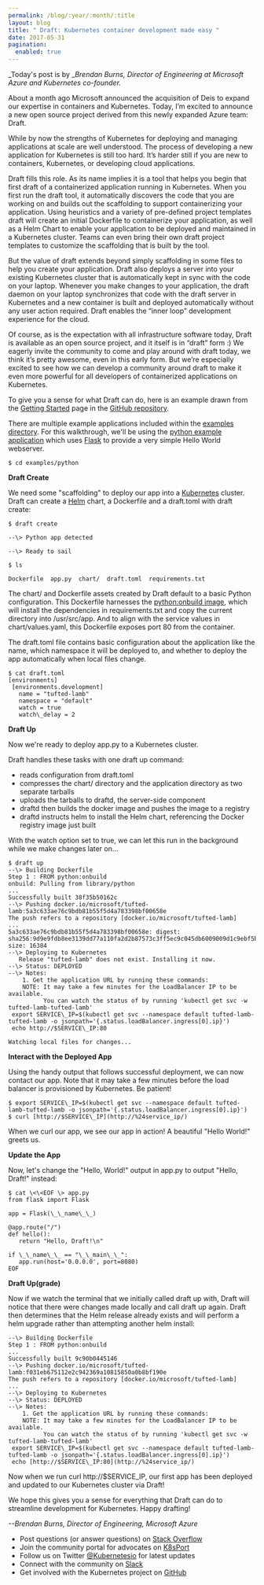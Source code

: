 ```yaml
---
permalink: /blog/:year/:month/:title
layout: blog
title: " Draft: Kubernetes container development made easy "
date: 2017-05-31
pagination:
  enabled: true
---
```

_Today's post is by __Brendan Burns, Director of Engineering at Microsoft Azure and Kubernetes co-founder._  

About a month ago Microsoft announced the acquisition of Deis to expand our expertise in containers and Kubernetes. Today, I’m excited to announce a new open source project derived from this newly expanded Azure team: Draft.   

While by now the strengths of Kubernetes for deploying and managing applications at scale are well understood. The process of developing a new application for Kubernetes is still too hard. It’s harder still if you are new to containers, Kubernetes, or developing cloud applications.  

Draft fills this role. As its name implies it is a tool that helps you begin that first draft of a containerized application running in Kubernetes. When you first run the draft tool, it automatically discovers the code that you are working on and builds out the scaffolding to support containerizing your application. Using heuristics and a variety of pre-defined project templates draft will create an initial Dockerfile to containerize your application, as well as a Helm Chart to enable your application to be deployed and maintained in a Kubernetes cluster. Teams can even bring their own draft project templates to customize the scaffolding that is built by the tool.  

But the value of draft extends beyond simply scaffolding in some files to help you create your application. Draft also deploys a server into your existing Kubernetes cluster that is automatically kept in sync with the code on your laptop. Whenever you make changes to your application, the draft daemon on your laptop synchronizes that code with the draft server in Kubernetes and a new container is built and deployed automatically without any user action required. Draft enables the “inner loop” development experience for the cloud.  

Of course, as is the expectation with all infrastructure software today, Draft is available as an open source project, and it itself is in “draft” form :) We eagerly invite the community to come and play around with draft today, we think it’s pretty awesome, even in this early form. But we’re especially excited to see how we can develop a community around draft to make it even more powerful for all developers of containerized applications on Kubernetes.  

To give you a sense for what Draft can do, here is an example drawn from the [Getting Started](https://github.com/Azure/draft/blob/master/docs/getting-started.md) page in the [GitHub repository](https://github.com/Azure/draft).  

There are multiple example applications included within the [examples directory](https://github.com/Azure/draft/blob/master/examples). For this walkthrough, we'll be using the [python example application](https://github.com/Azure/draft/blob/master/examples/python) which uses [Flask](http://flask.pocoo.org/) to provide a very simple Hello World webserver.  


 ```
$ cd examples/python
  ```


**Draft Create**  

We need some "scaffolding" to deploy our app into a [Kubernetes](https://kubernetes.io/) cluster. Draft can create a [Helm](https://github.com/kubernetes/helm) chart, a Dockerfile and a draft.toml with draft create:  


 ```
$ draft create

--\> Python app detected

--\> Ready to sail

$ ls

Dockerfile  app.py  chart/  draft.toml  requirements.txt
  ```


The chart/ and Dockerfile assets created by Draft default to a basic Python configuration. This Dockerfile harnesses the [python:onbuild image](https://hub.docker.com/_/python/), which will install the dependencies in requirements.txt and copy the current directory into /usr/src/app. And to align with the service values in chart/values.yaml, this Dockerfile exposes port 80 from the container.  

The draft.toml file contains basic configuration about the application like the name, which namespace it will be deployed to, and whether to deploy the app automatically when local files change.  


 ```
$ cat draft.toml  
[environments]  
  [environments.development]  
    name = "tufted-lamb"  
    namespace = "default"  
    watch = true  
    watch\_delay = 2
  ```



**Draft Up**



Now we're ready to deploy app.py to a Kubernetes cluster.

Draft handles these tasks with one draft up command:

- reads configuration from draft.toml
- compresses the chart/ directory and the application directory as two separate tarballs
- uploads the tarballs to draftd, the server-side component
- draftd then builds the docker image and pushes the image to a registry
- draftd instructs helm to install the Helm chart, referencing the Docker registry image just built

With the watch option set to true, we can let this run in the background while we make changes later on…



 ```
$ draft up  
--\> Building Dockerfile  
Step 1 : FROM python:onbuild  
onbuild: Pulling from library/python  
...  
Successfully built 38f35b50162c  
--\> Pushing docker.io/microsoft/tufted-lamb:5a3c633ae76c9bdb81b55f5d4a783398bf00658e  
The push refers to a repository [docker.io/microsoft/tufted-lamb]  
...  
5a3c633ae76c9bdb81b55f5d4a783398bf00658e: digest: sha256:9d9e9fdb8ee3139dd77a110fa2d2b87573c3ff5ec9c045db6009009d1c9ebf5b size: 16384  
--\> Deploying to Kubernetes  
    Release "tufted-lamb" does not exist. Installing it now.  
--\> Status: DEPLOYED  
--\> Notes:  
     1. Get the application URL by running these commands:  
     NOTE: It may take a few minutes for the LoadBalancer IP to be available.  
           You can watch the status of by running 'kubectl get svc -w tufted-lamb-tufted-lamb'  
  export SERVICE\_IP=$(kubectl get svc --namespace default tufted-lamb-tufted-lamb -o jsonpath='{.status.loadBalancer.ingress[0].ip}')  
  echo http://$SERVICE\_IP:80  

Watching local files for changes...
  ```



**Interact with the Deployed App**



Using the handy output that follows successful deployment, we can now contact our app. Note that it may take a few minutes before the load balancer is provisioned by Kubernetes. Be patient!



 ```
$ export SERVICE\_IP=$(kubectl get svc --namespace default tufted-lamb-tufted-lamb -o jsonpath='{.status.loadBalancer.ingress[0].ip}')  
$ curl [http://$SERVICE\_IP](http://%24service_ip/)
  ```



When we curl our app, we see our app in action! A beautiful "Hello World!" greets us.



**Update the App**



Now, let's change the "Hello, World!" output in app.py to output "Hello, Draft!" instead:



 ```
$ cat \<\<EOF \> app.py  
from flask import Flask  

app = Flask(\_\_name\_\_)  

@app.route("/")  
def hello():  
    return "Hello, Draft!\n"  

if \_\_name\_\_ == "\_\_main\_\_":  
    app.run(host='0.0.0.0', port=8080)  
EOF
  ```



**Draft Up(grade)**



Now if we watch the terminal that we initially called draft up with, Draft will notice that there were changes made locally and call draft up again. Draft then determines that the Helm release already exists and will perform a helm upgrade rather than attempting another helm install:



 ```
--\> Building Dockerfile  
Step 1 : FROM python:onbuild  
...  
Successfully built 9c90b0445146  
--\> Pushing docker.io/microsoft/tufted-lamb:f031eb675112e2c942369a10815850a0b8bf190e  
The push refers to a repository [docker.io/microsoft/tufted-lamb]  
...  
--\> Deploying to Kubernetes  
--\> Status: DEPLOYED  
--\> Notes:  
     1. Get the application URL by running these commands:  
     NOTE: It may take a few minutes for the LoadBalancer IP to be available.  
           You can watch the status of by running 'kubectl get svc -w tufted-lamb-tufted-lamb'  
  export SERVICE\_IP=$(kubectl get svc --namespace default tufted-lamb-tufted-lamb -o jsonpath='{.status.loadBalancer.ingress[0].ip}')  
  echo [http://$SERVICE\_IP:80](http://%24service_ip/)
  ```



Now when we run curl http://$SERVICE\_IP, our first app has been deployed and updated to our Kubernetes cluster via Draft!

We hope this gives you a sense for everything that Draft can do to streamline development for Kubernetes. Happy drafting!



_--Brendan Burns, Director of Engineering, Microsoft Azure_







- Post questions (or answer questions) on [Stack Overflow](http://stackoverflow.com/questions/tagged/kubernetes)
- Join the community portal for advocates on [K8sPort](http://k8sport.org/)
- Follow us on Twitter [@Kubernetesio](https://twitter.com/kubernetesio) for latest updates
- Connect with the community on [Slack](http://slack.k8s.io/)
- Get involved with the Kubernetes project on [GitHub](https://github.com/kubernetes/kubernetes)

